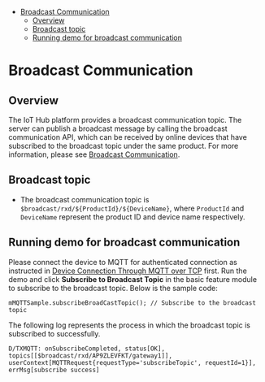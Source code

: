 * [Broadcast Communication](#Broadcast-Communication)
  * [Overview](#Overview)
  * [Broadcast topic](#Broadcast-topic)
  * [Running demo for broadcast communication](#Running-demo-for-broadcast-communication)

# Broadcast Communication
## Overview
The IoT Hub platform provides a broadcast communication topic. The server can publish a broadcast message by calling the broadcast communication API, which can be received by online devices that have subscribed to the broadcast topic under the same product. For more information, please see [Broadcast Communication](https://cloud.tencent.com/document/product/634/47333).

## Broadcast topic
* The broadcast communication topic is `$broadcast/rxd/${ProductId}/${DeviceName}`, where `ProductId` and `DeviceName` represent the product ID and device name respectively.

## Running demo for broadcast communication

Please connect the device to MQTT for authenticated connection as instructed in [Device Connection Through MQTT over TCP](../../../hub-device-android/docs/en/PRELIM__基于TCP的MQTT设备接入_EN-US.md) first.
Run the demo and click **Subscribe to Broadcast Topic** in the basic feature module to subscribe to the broadcast topic. Below is the sample code:

```
mMQTTSample.subscribeBroadCastTopic(); // Subscribe to the broadcast topic
```

The following log represents the process in which the broadcast topic is subscribed to successfully.
```
D/TXMQTT: onSubscribeCompleted, status[OK], topics[[$broadcast/rxd/AP9ZLEVFKT/gateway1]], userContext[MQTTRequest{requestType='subscribeTopic', requestId=1}], errMsg[subscribe success]
```

